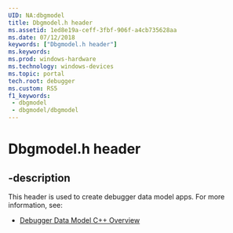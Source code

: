 ```yaml
---
UID: NA:dbgmodel
title: Dbgmodel.h header
ms.assetid: 1ed8e19a-ceff-3fbf-906f-a4cb735628aa
ms.date: 07/12/2018
keywords: ["Dbgmodel.h header"]
ms.keywords: 
ms.prod: windows-hardware
ms.technology: windows-devices
ms.topic: portal
tech.root: debugger
ms.custom: RS5
f1_keywords:
 - dbgmodel
 - dbgmodel/dbgmodel
---
```


# Dbgmodel.h header


## -description

This header is used to create debugger data model apps. For more information, see:

- [Debugger Data Model C++ Overview](/windows-hardware/drivers/debugger/data-model-cpp-overview)